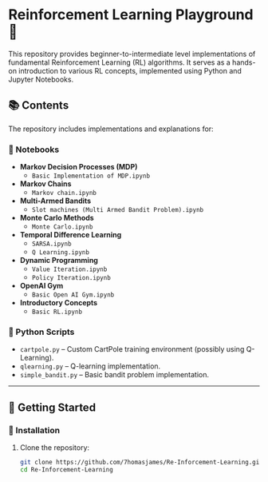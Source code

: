 # Reinforcement Learning Playground 🚀

This repository provides beginner-to-intermediate level implementations of fundamental Reinforcement Learning (RL) algorithms. It serves as a hands-on introduction to various RL concepts, implemented using Python and Jupyter Notebooks.

## 📚 Contents

The repository includes implementations and explanations for:

### 📘 Notebooks
- **Markov Decision Processes (MDP)**
  - `Basic Implementation of MDP.ipynb`
- **Markov Chains**
  - `Markov chain.ipynb`
- **Multi-Armed Bandits**
  - `Slot machines (Multi Armed Bandit Problem).ipynb`
- **Monte Carlo Methods**
  - `Monte Carlo.ipynb`
- **Temporal Difference Learning**
  - `SARSA.ipynb`
  - `Q Learning.ipynb`
- **Dynamic Programming**
  - `Value Iteration.ipynb`
  - `Policy Iteration.ipynb`
- **OpenAI Gym**
  - `Basic Open AI Gym.ipynb`
- **Introductory Concepts**
  - `Basic RL.ipynb`

### 🧠 Python Scripts
- `cartpole.py` – Custom CartPole training environment (possibly using Q-Learning).
- `qlearning.py` – Q-learning implementation.
- `simple_bandit.py` – Basic bandit problem implementation.

---

## 🚀 Getting Started

### 🔧 Installation

1. Clone the repository:
   ```bash
   git clone https://github.com/7homasjames/Re-Inforcement-Learning.git
   cd Re-Inforcement-Learning
